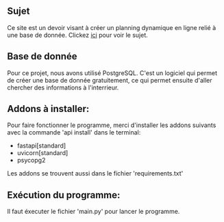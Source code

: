 ## Sujet
Ce site est un devoir visant à créer un planning dynamique en ligne relié à une base de donnée.
Clickez [ici](SUJET.md) pour voir le sujet.

## Base de donnée

Pour ce projet, nous avons utilisé PostgreSQL. C'est un logiciel qui permet de créer une base de donnée gratuitement, ce qui permet ensuite d'aller chercher des informations à l'interrieur.

## Addons à installer:

Pour faire fonctionner le programme, merci d'installer les addons suivants avec la commande 'api install' dans le terminal:

- fastapi[standard]
- uvicorn[standard]
- psycopg2

Les addons se trouvent aussi dans le fichier 'requirements.txt'

## Exécution du programme:

Il faut éxecuter le fichier 'main.py' pour lancer le programme.